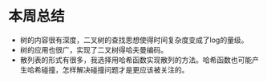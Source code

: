 # 本周总结

* 树的内容很有深度，二叉树的查找思想使得时间复杂度变成了log的量级。
* 树的应用也很广，实现了二叉树得哈夫曼编码。
* 散列表的形式有很多，我选择用哈希函数实现散列的方法。哈希函数也可能产生哈希碰撞，怎样解决碰撞问题才是更应该被关注的。